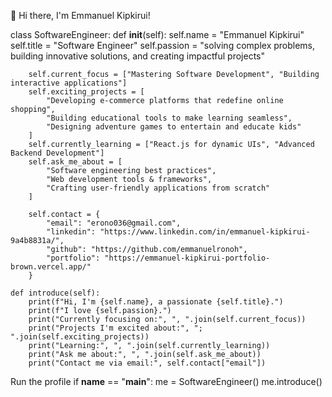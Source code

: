  👋 Hi there, I'm Emmanuel Kipkirui!

class SoftwareEngineer:
    def __init__(self):
        self.name = "Emmanuel Kipkirui"
        self.title = "Software Engineer"
        self.passion = "solving complex problems, building innovative solutions, and creating impactful projects"

        self.current_focus = ["Mastering Software Development", "Building interactive applications"]
        self.exciting_projects = [
            "Developing e-commerce platforms that redefine online shopping",
            "Building educational tools to make learning seamless",
            "Designing adventure games to entertain and educate kids"
        ]
        self.currently_learning = ["React.js for dynamic UIs", "Advanced Backend Development"]
        self.ask_me_about = [
            "Software engineering best practices",
            "Web development tools & frameworks",
            "Crafting user-friendly applications from scratch"
        ]

        self.contact = {
            "email": "erono036@gmail.com",
            "linkedin": "https://www.linkedin.com/in/emmanuel-kipkirui-9a4b8831a/",
            "github": "https://github.com/emmanuelronoh",
            "portfolio": "https://emmanuel-kipkirui-portfolio-brown.vercel.app/"
        }

    def introduce(self):
        print(f"Hi, I'm {self.name}, a passionate {self.title}.")
        print(f"I love {self.passion}.")
        print("Currently focusing on:", ", ".join(self.current_focus))
        print("Projects I'm excited about:", "; ".join(self.exciting_projects))
        print("Learning:", ", ".join(self.currently_learning))
        print("Ask me about:", ", ".join(self.ask_me_about))
        print("Contact me via email:", self.contact["email"])


 Run the profile
if __name__ == "__main__":
    me = SoftwareEngineer()
    me.introduce()
